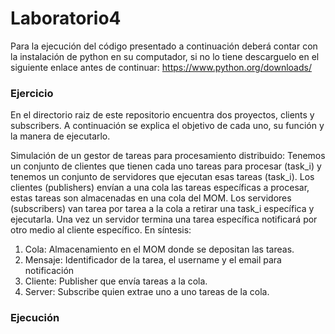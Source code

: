# Laboratorio4
Para la ejecución del código presentado a continuación deberá contar con la instalación de python en su computador, si no lo tiene descarguelo en el siguiente enlace
antes de continuar: https://www.python.org/downloads/

<h3>Ejercicio</h3>

En el directorio raiz de este repositorio encuentra dos proyectos, clients y subscribers. A continuación se explica el objetivo de cada uno, su función y la manera de ejecutarlo.

Simulación de un gestor de tareas para procesamiento distribuido: Tenemos
un conjunto de clientes que tienen cada uno tareas para procesar (task_i) y tenemos un
conjunto de servidores que ejecutan esas tareas (task_i). Los clientes (publishers) envían a
una cola las tareas específicas a procesar, estas tareas son almacenadas en una cola del
MOM. Los servidores (subscribers) van tarea por tarea a la cola a retirar una task_i
específica y ejecutarla. Una vez un servidor termina una tarea específica notificará por otro
medio al cliente específico. En síntesis:
1. Cola: Almacenamiento en el MOM donde se depositan las tareas.
2. Mensaje: Identificador de la tarea, el username y el email para notificación
3. Cliente: Publisher que envía tareas a la cola.
4. Server: Subscribe quien extrae uno a uno tareas de la cola.

<h3>Ejecución</h3>
  
  
